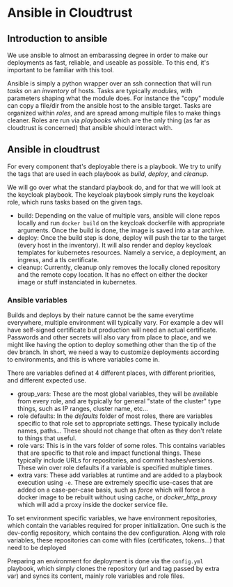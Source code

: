 # Ansible in Cloudtrust

## Introduction to ansible

We use ansible to almost an embarassing degree in order to make our deployments as fast, reliable, and useable as possible. To this end, it's important to be familiar with this tool.

Ansible is simply a python wrapper over an ssh connection that will run *tasks* on an *inventory* of hosts. Tasks are typically *modules*, with parameters shaping what the module does. For instance the "copy" module can copy a file/dir from the ansible host to the ansible target.
Tasks are organized within *roles*, and are spread among multiple files to make things cleaner.
Roles are run via *playbooks* which are the only thing (as far as cloudtrust is concerned) that ansible should interact with.

## Ansible in cloudtrust

For every component that's deployable there is a playbook. We try to unify the tags that are used in each playbook as *build*, *deploy*, and *cleanup*. 

We will go over what the standard playbook do, and for that we will look at the keycloak playbook. The keycloak playbook simply runs the keycloak role, which runs tasks based on the given tags.
  - build: Depending on the value of multiple vars, ansible will clone repos locally and run `docker build` on the keycloak dockerfile with appropriate arguments. Once the build is done, the image is saved into a tar archive.
  - deploy: Once the build step is done, deploy will push the tar to the target (every host in the inventory). It will also render and deploy keycloak templates for kubernetes resources. Namely a service, a deployment, an ingress, and a tls certificate.
  - cleanup: Currently, cleanup only removes the locally cloned repository and the remote copy location. It has no effect on either the docker image or stuff instanciated in kubernetes.

### Ansible variables

Builds and deploys by their nature cannot be the same everytime everywhere, multiple environment will typically vary. For example a dev will have self-signed certificate but production will need an actual certificate. Passwords and other secrets will also vary from place to place, and we might like having the option to deploy something other than the tip of the dev branch.
In short, we need a way to customize deployments according to environments, and this is where variables come in.

There are variables defined at 4 different places, with different priorities, and different expected use.
 - group_vars: These are the most global variables, they will be available from every role, and are typically for general "state of the cluster" type things, such as IP ranges, cluster name, etc...
 - role defaults: In the *defaults* folder of most roles, there are variables specific to that role set to appropriate settings. These typically include names, paths... These should not change that often as they don't relate to things that useful.
 - role vars: This is in the vars folder of some roles. This contains variables that are specific to that role and impact functional things. These typically include URLs for repositories, and commit hashes/versions. These win over role defaults if a variable is specified multiple times.
 - extra vars: These add variables at runtime and are added to a playbook execution using `-e`. These are extremely specific use-cases that are added on a case-per-case basis, such as *force* which will force a docker image to be rebuilt without using cache, or *docker_http_proxy* which will add a proxy inside the docker service file.


To set environment specific variables, we have environment repositories, which contain the variables required for proper initialization. One such is the dev-config repository, which contains the dev configuration.
Along with role variables, these repositories can come with files (certificates, tokens...) that need to be deployed

Preparing an environment for deployment is done via the `config.yml` playbook, which simply clones the repository (url and tag passed by extra var) and syncs its content, mainly role variables and role files.





